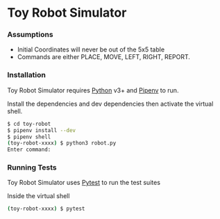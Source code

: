 # Toy Robot Simulator

### Assumptions
  - Initial Coordinates will never be out of the 5x5 table
  - Commands are either PLACE, MOVE, LEFT, RIGHT, REPORT.

### Installation

Toy Robot Simulator requires [Python](https://www.python.org/) v3+ and [Pipenv](https://github.com/pypa/pipenv) to run.

Install the dependencies and dev dependencies then activate the virtual shell.

```sh
$ cd toy-robot
$ pipenv install --dev
$ pipenv shell
(toy-robot-xxxx) $ python3 robot.py
Enter command:
```

### Running Tests

Toy Robot Simulator uses [Pytest](https://docs.pytest.org/en/latest/) to run the test suites

Inside the virtual shell

```sh
(toy-robot-xxxx) $ pytest 
```
